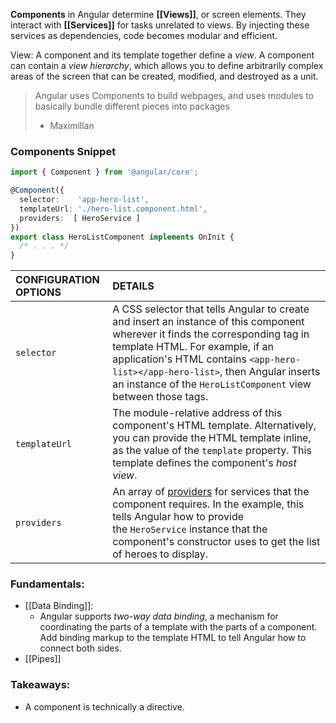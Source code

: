 **Components** in Angular determine **[[Views]]**, or screen elements. They interact with **[[Services]]** for tasks unrelated to views. By injecting these services as dependencies, code becomes modular and efficient. 

View: A component and its template together define a _view_. A component can contain a _view hierarchy_, which allows you to define arbitrarily complex areas of the screen that can be created, modified, and destroyed as a unit.

> Angular uses Components to build webpages, and uses modules to basically bundle different pieces into packages
> - Maximillan 

### Components Snippet

```ts
import { Component } from '@angular/core';

@Component({
  selector:    'app-hero-list',
  templateUrl: './hero-list.component.html',
  providers:  [ HeroService ]
})
export class HeroListComponent implements OnInit {
  /* . . . */
}
```

|CONFIGURATION OPTIONS|DETAILS|
|:--|:--|
|`selector`|A CSS selector that tells Angular to create and insert an instance of this component wherever it finds the corresponding tag in template HTML. For example, if an application's HTML contains `<app-hero-list></app-hero-list>`, then Angular inserts an instance of the `HeroListComponent` view between those tags.|
|`templateUrl`|The module-relative address of this component's HTML template. Alternatively, you can provide the HTML template inline, as the value of the `template` property. This template defines the component's _host view_.|
|`providers`|An array of [providers](https://angular.io/guide/glossary#provider) for services that the component requires. In the example, this tells Angular how to provide the `HeroService` instance that the component's constructor uses to get the list of heroes to display.|


### Fundamentals:

* [[Data Binding]]: 
	* Angular supports _two-way data binding_, a mechanism for coordinating the parts of a template with the parts of a component. Add binding markup to the template HTML to tell Angular how to connect both sides.
* [[Pipes]]

### Takeaways:
* A component is technically a directive.